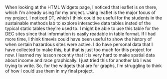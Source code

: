 When looking at the HTML Widgets page, I noticed that leaflet is on there, which I'm already using for my project. Using leaflet is the major focus of my project.
I noticed DT, which I think could be useful for the students in the sustainable methods lab to explore interactive data tables insted of the typical static tables they're used to. I might be able to use this table for the DEC sites since that information is easily readable in table format.
If I had more time, I think timevis could have been useful to show the history of when certain hazardous sites were active. I do have personal data that I have collected to make this, but that is just too much for this project for now.
I learned my lesson recently that it is very hard to make spatial data about income and race graphically. I just tried this for another lab I was trying to write. So, for the widgets that are for graphs, I'm struggling to think of how I could use them in my final project.
